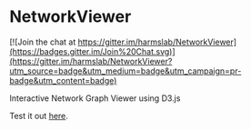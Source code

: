NetworkViewer
=============
[![Join the chat at https://gitter.im/harmslab/NetworkViewer](https://badges.gitter.im/Join%20Chat.svg)](https://gitter.im/harmslab/NetworkViewer?utm_source=badge&utm_medium=badge&utm_campaign=pr-badge&utm_content=badge)


Interactive Network Graph Viewer using D3.js

Test it out [here](http://harmslab.github.io/NetworkViewer/).

